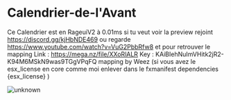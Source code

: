 # Calendrier-de-l'Avant
Ce Calendrier est en RageuiV2 à 0.01ms si tu veut voir la preview rejoint https://discord.gg/kjHbNDE469 ou regarde https://www.youtube.com/watch?v=VuG2PbbRfw8 et pour retrouver le mapping Link : https://mega.nz/file/XXoRlALR
Key : KAiBIehNuImVHitk2jR2-K94M6MSkN9was9TGgVPqFQ mapping by Weez
(si vous avez le esx_license en core comme moi enlever dans le fxmanifest dependencies {esx_license} )

![unknown](https://user-images.githubusercontent.com/88659966/144093440-5825b336-4523-48e2-acf3-ddea5e04e853.png)
